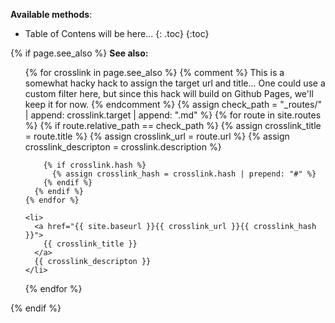 **Available methods**:

* Table of Contens will be here...
{: .toc}
{:toc}


{% if page.see_also %}
**See also:**

<ul class="toc" id="see-also-toc">
  {% for crosslink in page.see_also %}
    {% comment %}
      This is a somewhat hacky hack to assign the target url and title... One
      could use a custom filter here, but since this hack will build on Github
      Pages, we'll keep it for now.
    {% endcomment %}
    {% assign check_path = "_routes/" | append: crosslink.target | append: ".md" %}
    {% for route in site.routes %}
      {% if route.relative_path == check_path %}
        {% assign crosslink_title = route.title %}
        {% assign crosslink_url = route.url %}
        {% assign crosslink_descripton = crosslink.description %}


        {% if crosslink.hash %}
          {% assign crosslink_hash = crosslink.hash | prepend: "#" %}
        {% endif %}
      {% endif %}
    {% endfor %}

    <li>
      <a href="{{ site.baseurl }}{{ crosslink_url }}{{ crosslink_hash }}">
        {{ crosslink_title }}
      </a>
      {{ crosslink_descripton }}
    </li>
  {% endfor %}
</ul>
{% endif %}
